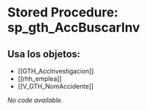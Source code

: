 # Stored Procedure: sp_gth_AccBuscarInv

## Usa los objetos:
- [[GTH_AccInvestigacion]]
- [[rhh_emplea]]
- [[V_GTH_NomAccidente]]

*No code available.*
